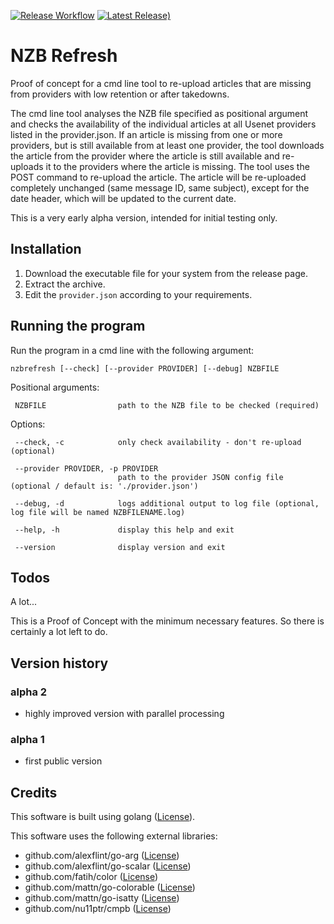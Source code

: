 [![Release Workflow](https://github.com/Tensai75/nzbrefresh/actions/workflows/build_and_publish.yml/badge.svg?event=release)](https://github.com/Tensai75/nzbrefresh/actions/workflows/build_and_publish.yml)
[![Latest Release)](https://img.shields.io/github/v/release/Tensai75/nzbrefresh?logo=github)](https://github.com/Tensai75/nzbrefresh/releases/latest)

# NZB Refresh
Proof of concept for a cmd line tool to re-upload articles that are missing from providers with low retention or after takedowns.

The cmd line tool analyses the NZB file specified as positional argument and checks the availability of the individual articles at all Usenet providers listed in the provider.json.
If an article is missing from one or more providers, but is still available from at least one provider, the tool downloads the article from the provider where the article is still available and re-uploads it to the providers where the article is missing.
The tool uses the POST command to re-upload the article.
The article will be re-uploaded completely unchanged (same message ID, same subject), except for the date header, which will be updated to the current date.

This is a very early alpha version, intended for initial testing only.

## Installation
1. Download the executable file for your system from the release page.
2. Extract the archive.
3. Edit the `provider.json` according to your requirements.

## Running the program
Run the program in a cmd line with the following argument:

`nzbrefresh [--check] [--provider PROVIDER] [--debug] NZBFILE`

   Positional arguments:
   
     NZBFILE                path to the NZB file to be checked (required)

   Options:
   
     --check, -c            only check availability - don't re-upload (optional)
     
     --provider PROVIDER, -p PROVIDER
                            path to the provider JSON config file (optional / default is: './provider.json')
     
     --debug, -d            logs additional output to log file (optional, log file will be named NZBFILENAME.log)
     
     --help, -h             display this help and exit
     
     --version              display version and exit
     

## Todos
A lot...

This is a Proof of Concept with the minimum necessary features. 
So there is certainly a lot left to do.

## Version history
### alpha 2
- highly improved version with parallel processing

### alpha 1
- first public version

## Credits
This software is built using golang ([License](https://go.dev/LICENSE)).

This software uses the following external libraries:
- github.com/alexflint/go-arg ([License](https://github.com/alexflint/go-arg/blob/master/LICENSE))
- github.com/alexflint/go-scalar ([License](https://github.com/alexflint/go-scalar/blob/master/LICENSE))
- github.com/fatih/color ([License](https://github.com/fatih/color/blob/main/LICENSE.md))
- github.com/mattn/go-colorable ([License](https://github.com/mattn/go-colorable/blob/master/LICENSE))
- github.com/mattn/go-isatty ([License](https://github.com/mattn/go-isatty/blob/master/LICENSE))
- github.com/nu11ptr/cmpb ([License](https://github.com/nu11ptr/cmpb/blob/master/LICENSE))
